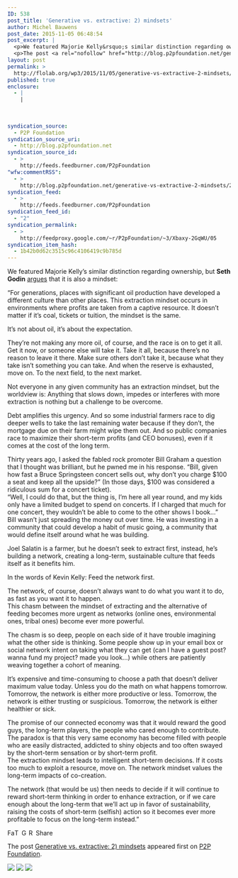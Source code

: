 ```yaml
---
ID: 538
post_title: 'Generative vs. extractive: 2) mindsets'
author: Michel Bauwens
post_date: 2015-11-05 06:48:54
post_excerpt: |
  <p>We featured Majorie Kelly&rsquo;s similar distinction regarding ownership, but Seth Godin argues that it is also a mindset: &ldquo;For generations, places with significant oil production have developed a different culture than other places. This extraction mindset occurs in environments where profits are taken from a captive resource. It doesn&rsquo;t matter if it&rsquo;s coal, tickets or [&hellip;]</p>
  <p>The post <a rel="nofollow" href="http://blog.p2pfoundation.net/generative-vs-extractive-2-mindsets/2015/11/05">Generative vs. extractive: 2) mindsets</a> appeared first on <a rel="nofollow" href="http://blog.p2pfoundation.net/">P2P Foundation</a>.</p>
layout: post
permalink: >
  http://flolab.org/wp3/2015/11/05/generative-vs-extractive-2-mindsets/
published: true
enclosure:
  - |
    |
        
        
        
syndication_source:
  - P2P Foundation
syndication_source_uri:
  - http://blog.p2pfoundation.net
syndication_source_id:
  - >
    http://feeds.feedburner.com/P2pFoundation
"wfw:commentRSS":
  - >
    http://blog.p2pfoundation.net/generative-vs-extractive-2-mindsets/2015/11/05/feed
syndication_feed:
  - >
    http://feeds.feedburner.com/P2pFoundation
syndication_feed_id:
  - "2"
syndication_permalink:
  - >
    http://feedproxy.google.com/~r/P2pFoundation/~3/Xbaxy-2GqWU/05
syndication_item_hash:
  - 1b42b0d62c3515c96c4106419c9b785d
---
```

We featured Majorie Kelly’s similar distinction regarding ownership, but **Seth Godin** [argues][1] that it is also a mindset:

“For generations, places with significant oil production have developed a different culture than other places. This extraction mindset occurs in environments where profits are taken from a captive resource. It doesn’t matter if it’s coal, tickets or tuition, the mindset is the same.

It’s not about oil, it’s about the expectation.

They’re not making any more oil, of course, and the race is on to get it all. Get it now, or someone else will take it. Take it all, because there’s no reason to leave it there. Make sure others don’t take it, because what they take isn’t something you can take. And when the reserve is exhausted, move on. To the next field, to the next market.

Not everyone in any given community has an extraction mindset, but the worldview is: Anything that slows down, impedes or interferes with more extraction is nothing but a challenge to be overcome.

Debt amplifies this urgency. And so some industrial farmers race to dig deeper wells to take the last remaining water because if they don’t, the mortgage due on their farm might wipe them out. And so public companies race to maximize their short-term profits (and CEO bonuses), even if it comes at the cost of the long term.

Thirty years ago, I asked the fabled rock promoter Bill Graham a question that I thought was brilliant, but he pwned me in his response. “Bill, given how fast a Bruce Springsteen concert sells out, why don’t you charge $100 a seat and keep all the upside?” (In those days, $100 was considered a ridiculous sum for a concert ticket).  
“Well, I could do that, but the thing is, I’m here all year round, and my kids only have a limited budget to spend on concerts. If I charged that much for one concert, they wouldn’t be able to come to the other shows I book…”  
Bill wasn’t just spreading the money out over time. He was investing in a community that could develop a habit of music going, a community that would define itself around what he was building.

Joel Salatin is a farmer, but he doesn’t seek to extract first, instead, he’s building a network, creating a long-term, sustainable culture that feeds itself as it benefits him.

In the words of Kevin Kelly: Feed the network first.

The network, of course, doesn’t always want to do what you want it to do, as fast as you want it to happen.  
This chasm between the mindset of extracting and the alternative of feeding becomes more urgent as networks (online ones, environmental ones, tribal ones) become ever more powerful.

The chasm is so deep, people on each side of it have trouble imagining what the other side is thinking. Some people show up in your email box or social network intent on taking what they can get (can I have a guest post? wanna fund my project? made you look…) while others are patiently weaving together a cohort of meaning.

It’s expensive and time-consuming to choose a path that doesn’t deliver maximum value today. Unless you do the math on what happens tomorrow. Tomorrow, the network is either more productive or less. Tomorrow, the network is either trusting or suspicious. Tomorrow, the network is either healthier or sick.

The promise of our connected economy was that it would reward the good guys, the long-term players, the people who cared enough to contribute. The paradox is that this very same economy has become filled with people who are easily distracted, addicted to shiny objects and too often swayed by the short-term sensation or by short-term profit.  
The extraction mindset leads to intelligent short-term decisions. If it costs too much to exploit a resource, move on. The network mindset values the long-term impacts of co-creation.

The network (that would be us) then needs to decide if it will continue to reward short-term thinking in order to enhance extraction, or if we care enough about the long-term that we’ll act up in favor of sustainability, raising the costs of short-term (selfish) action so it becomes ever more profitable to focus on the long-term instead.”

<a class="a2a_button_facebook" href="http://www.addtoany.com/add_to/facebook?linkurl=http%3A%2F%2Fblog.p2pfoundation.net%2Fgenerative-vs-extractive-2-mindsets%2F2015%2F11%2F05&linkname=Generative%20vs.%20extractive%3A%202%29%20mindsets" title="Facebook" rel="nofollow"><img src="http://blog.p2pfoundation.net/wp-content/plugins/add-to-any/icons/facebook.png" width="16" height="16" alt="Facebook" /></a><a class="a2a_button_twitter" href="http://www.addtoany.com/add_to/twitter?linkurl=http%3A%2F%2Fblog.p2pfoundation.net%2Fgenerative-vs-extractive-2-mindsets%2F2015%2F11%2F05&linkname=Generative%20vs.%20extractive%3A%202%29%20mindsets" title="Twitter" rel="nofollow"><img src="http://blog.p2pfoundation.net/wp-content/plugins/add-to-any/icons/twitter.png" width="16" height="16" alt="Twitter" /></a><a class="a2a_button_google_plus" href="http://www.addtoany.com/add_to/google_plus?linkurl=http%3A%2F%2Fblog.p2pfoundation.net%2Fgenerative-vs-extractive-2-mindsets%2F2015%2F11%2F05&linkname=Generative%20vs.%20extractive%3A%202%29%20mindsets" title="Google+" rel="nofollow"><img src="http://blog.p2pfoundation.net/wp-content/plugins/add-to-any/icons/google_plus.png" width="16" height="16" alt="Google+" /></a><a class="a2a_button_reddit" href="http://www.addtoany.com/add_to/reddit?linkurl=http%3A%2F%2Fblog.p2pfoundation.net%2Fgenerative-vs-extractive-2-mindsets%2F2015%2F11%2F05&linkname=Generative%20vs.%20extractive%3A%202%29%20mindsets" title="Reddit" rel="nofollow"><img src="http://blog.p2pfoundation.net/wp-content/plugins/add-to-any/icons/reddit.png" width="16" height="16" alt="Reddit" /></a><a class="a2a_dd a2a_target addtoany_share_save" href="https://www.addtoany.com/share#url=http%3A%2F%2Fblog.p2pfoundation.net%2Fgenerative-vs-extractive-2-mindsets%2F2015%2F11%2F05&title=Generative%20vs.%20extractive%3A%202%29%20mindsets" id="wpa2a_2"><img src="http://blog.p2pfoundation.net/wp-content/plugins/add-to-any/share_save_120_16.png" width="120" height="16" alt="Share" /></a>

The post <a rel="nofollow" href="http://blog.p2pfoundation.net/generative-vs-extractive-2-mindsets/2015/11/05">Generative vs. extractive: 2) mindsets</a> appeared first on <a rel="nofollow" href="http://blog.p2pfoundation.net/">P2P Foundation</a>.

<div class="feedflare">
  <a href="http://feeds.feedburner.com/~ff/P2pFoundation?a=Xbaxy-2GqWU:8byOdjcvVso:7Q72WNTAKBA"><img src="http://feeds.feedburner.com/~ff/P2pFoundation?d=7Q72WNTAKBA" border="0" /></img></a> <a href="http://feeds.feedburner.com/~ff/P2pFoundation?a=Xbaxy-2GqWU:8byOdjcvVso:D7DqB2pKExk"><img src="http://feeds.feedburner.com/~ff/P2pFoundation?i=Xbaxy-2GqWU:8byOdjcvVso:D7DqB2pKExk" border="0" /></img></a> <a href="http://feeds.feedburner.com/~ff/P2pFoundation?a=Xbaxy-2GqWU:8byOdjcvVso:2mJPEYqXBVI"><img src="http://feeds.feedburner.com/~ff/P2pFoundation?d=2mJPEYqXBVI" border="0" /></img></a>
</div>

<img src="http://feeds.feedburner.com/~r/P2pFoundation/~4/Xbaxy-2GqWU" height="1" width="1" alt="" />

 [1]: http://sethgodin.typepad.com/seths_blog/2015/06/overcoming-the-extraction-mindset.html